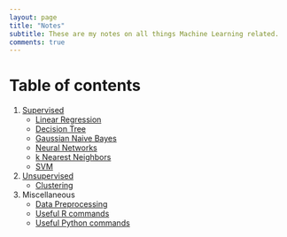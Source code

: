 ```yaml
---
layout: page
title: "Notes"
subtitle: These are my notes on all things Machine Learning related.
comments: true
---
```


# Table of contents

1. [Supervised](2017-06-23-blahx3)
	* [Linear Regression](2017-06-27-linear-regression)
	* [Decision Tree]() 
	* [Gaussian Naive Bayes](2017-06-21-gaussian-naive-bayes)
	* [Neural Networks](2017-06-24-neural-networks)
	* [k Nearest Neighbors](2017-06-28-knn)
	* [SVM]()
2. [Unsupervised](#2015-02-20-test-markdown)
	* [Clustering](#2017-06-23-blahx3)
3. Miscellaneous
	* [Data Preprocessing](2017-06-26-preprocessing)
	* [Useful R commands](2017-06-26-r-cmds)
	* [Useful Python commands](2017-06-26-useful-python-cmds)
	
